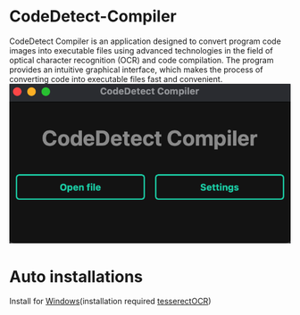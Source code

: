 # CodeDetect-Compiler
CodeDetect Compiler is an application designed to convert program code images into executable files using advanced technologies in the field of optical character recognition (OCR) and code compilation. The program provides an intuitive graphical interface, which makes the process of converting code into executable files fast and convenient.
![Preview](temp/git/Preview.png)
# Auto installations
Install for [Windows](https://drive.google.com/file/d/1rdnDyA7ZBGuAN2uG9i3AOnSwrPllhCKA/view?usp=sharing)(installation required [tesserectOCR](https://tesseract-ocr.github.io/tessdoc/Downloads.html))
